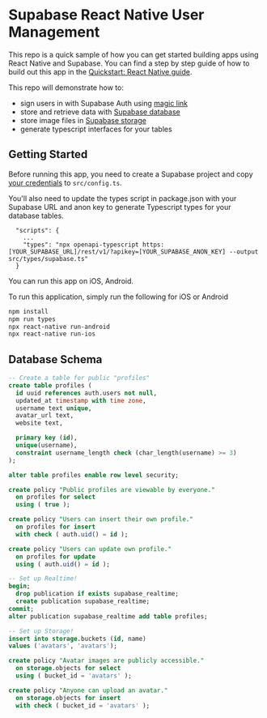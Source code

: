 # Supabase React Native User Management

This repo is a quick sample of how you can get started building apps using React Native and Supabase. You can find a step by step guide of how to build out this app in the [Quickstart: React Native guide](https://supabase.io/docs/guides/with-react-native).

This repo will demonstrate how to:

- sign users in with Supabase Auth using [magic link](https://supabase.io/docs/reference/dart/auth-signin#sign-in-with-magic-link)
- store and retrieve data with [Supabase database](https://supabase.io/docs/guides/database)
- store image files in [Supabase storage](https://supabase.io/docs/guides/storage)
- generate typescript interfaces for your tables

## Getting Started

Before running this app, you need to create a Supabase project and copy [your credentials](https://supabase.io/docs/guides/with-react-native#get-the-api-keys) to `src/config.ts`.

You'll also need to update the types script in package.json with your Supabase URL and anon key to generate Typescript types for your database tables.

```
  "scripts": {
    ...
    "types": "npx openapi-typescript https:[YOUR_SUPABASE_URL]/rest/v1/?apikey=[YOUR_SUPABASE_ANON_KEY] --output src/types/supabase.ts"
  }
```

You can run this app on iOS, Android.

To run this application, simply run the following for iOS or Android

```bash
npm install
npm run types
npx react-native run-android
npx react-native run-ios
```

## Database Schema

```sql
-- Create a table for public "profiles"
create table profiles (
  id uuid references auth.users not null,
  updated_at timestamp with time zone,
  username text unique,
  avatar_url text,
  website text,

  primary key (id),
  unique(username),
  constraint username_length check (char_length(username) >= 3)
);

alter table profiles enable row level security;

create policy "Public profiles are viewable by everyone."
  on profiles for select
  using ( true );

create policy "Users can insert their own profile."
  on profiles for insert
  with check ( auth.uid() = id );

create policy "Users can update own profile."
  on profiles for update
  using ( auth.uid() = id );

-- Set up Realtime!
begin;
  drop publication if exists supabase_realtime;
  create publication supabase_realtime;
commit;
alter publication supabase_realtime add table profiles;

-- Set up Storage!
insert into storage.buckets (id, name)
values ('avatars', 'avatars');

create policy "Avatar images are publicly accessible."
  on storage.objects for select
  using ( bucket_id = 'avatars' );

create policy "Anyone can upload an avatar."
  on storage.objects for insert
  with check ( bucket_id = 'avatars' );
```
